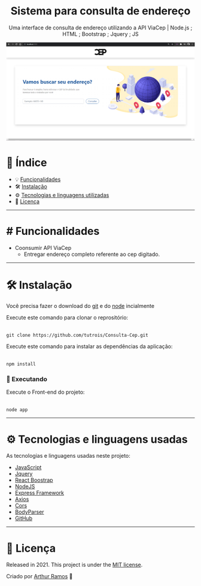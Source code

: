 <h1 align="center">
 Sistema para consulta de endereço 
</h1>

<p align="center">
Uma interface de consulta de endereço utilizando a API ViaCep | Node.js ; HTML ; Bootstrap ; Jquery ; JS
</p>

![image](https://github.com/tutrois/Consulta-Cep/blob/main/layout_ui-ux/Captura%20de%20tela%201.png?raw=true)

# 📌 Índice
* 💡 [Funcionalidades](#features)
* 🛠 [Instalação](#Installation)
* ⚙ [Tecnologias e linguagens utilizadas](#TechnologiesUsed)
* 🧾 [Licença](#License)
***

# <a name="features"></a> # Funcionalidades

* Coonsumir API ViaCep
  * Entregar endereço completo referente ao cep digitado.
 
***

# <a name="Installation"></a>🛠 Instalação

Você precisa fazer o download do [git](https://git-scm.com) e do [node](https://nodejs.org/en/download/) incialmente

Execute este comando para clonar o reprositório:

```git

git clone https://github.com/tutrois/Consulta-Cep.git

```

Execute este comando para instalar as dependências da aplicação:

```

npm install

```

### 🎲 Executando

Execute o Front-end do projeto:
```

node app

```

***
# <a name="TechnologiesUsed"></a> ⚙ Tecnologias e linguagens usadas
As tecnologias e linguagens usadas neste projeto:

- [JavaScript](https://developer.mozilla.org/en-US/docs/Web/JavaScript)
- [Jquery](https://jquery.com/)
- [React Boostrap](https://react-bootstrap.github.io)
- [NodeJS](https://nodejs.org/en/)
- [Express Framework](https://expressjs.com/pt-br/)
- [Axios](https://github.com/axios/axios)
- [Cors](https://www.npmjs.com/package/cors)
- [BodyParser](https://www.npmjs.com/package/body-parser)
- [GitHub](https://github.com/)


***

# <a name="License"></a>🧾 Licença 

Released in 2021. This project is under the [MIT license](https://github.com/AleNoia/client-manager/blob/main/LICENSE).

Criado por [Arthur Ramos](https://github.com/tutrois) 👋

